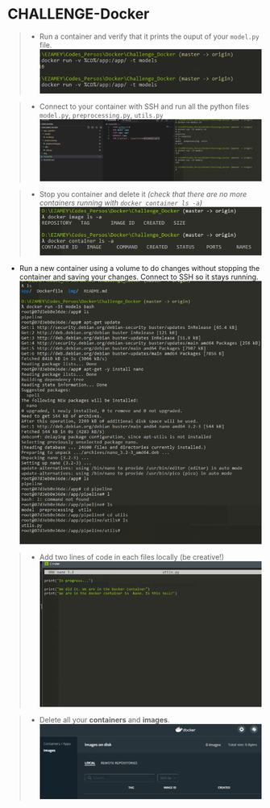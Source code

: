 # CHALLENGE-Docker

>- Run a container and verify that it prints the ouput of your `model.py` file.
![docker run](img/docker_run.png)

> -  Connect to your container with SSH and run all the python files `model.py`, `preprocessing.py`, `utils.py`
![docker run](img/docker_run_it_sh.png)

> -  Stop you container and delete it *(check that there are no more containers running with `docker container ls -a`)*
![docker no container](img/docker_clean.png)
- Run a new container using a volume to do changes without stopping the container and saving your changes. Connect to SSH so it stays running.  
![docker ssh](img/docker_install_nano.png)

>- Add two lines of code in each files locally (be creative!)
![docker nano](img/docker_nano.png)


>- Delete all your **containers** and **images**.
![done](img/cleaned.png)
